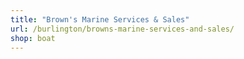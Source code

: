 ```yaml
---
title: "Brown's Marine Services & Sales"
url: /burlington/browns-marine-services-and-sales/
shop: boat
---
```

